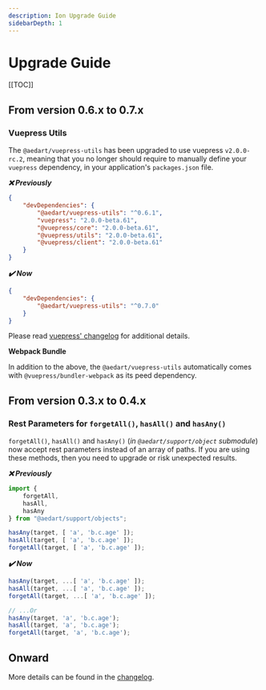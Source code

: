 ```yaml
---
description: Ion Upgrade Guide
sidebarDepth: 1
---
```


# Upgrade Guide

[[TOC]]

## From version 0.6.x to 0.7.x

### Vuepress Utils

The `@aedart/vuepress-utils` has been upgraded to use vuepress `v2.0.0-rc.2`, meaning that you no longer should require to manually define your `vuepress` dependency, in your application's `packages.json` file.

**_:x: Previously_**

```json
{
    "devDependencies": {
        "@aedart/vuepress-utils": "^0.6.1",
        "vuepress": "2.0.0-beta.61",
        "@vuepress/core": "2.0.0-beta.61",
        "@vuepress/utils": "2.0.0-beta.61",
        "@vuepress/client": "2.0.0-beta.61"
    }   
}
```

**_:heavy_check_mark: Now_**

```json
{
    "devDependencies": {
        "@aedart/vuepress-utils": "^0.7.0"
    }   
}
```

Please read [vuepress' changelog](https://github.com/vuepress/core/blob/main/CHANGELOG.md) for additional details.

**Webpack Bundle**

In addition to the above, the `@aedart/vuepress-utils` automatically comes with `@vuepress/bundler-webpack` as its peed dependency.

## From version 0.3.x to 0.4.x

### Rest Parameters for `forgetAll()`, `hasAll()` and `hasAny()`

`forgetAll()`, `hasAll()` and `hasAny()` (_in `@aedart/support/object` submodule_) now accept rest parameters instead of an array of paths.
If you are using these methods, then you need to upgrade or risk unexpected results.

**_:x: Previously_**

```js
import {
    forgetAll,
    hasAll,
    hasAny
} from "@aedart/support/objects";

hasAny(target, [ 'a', 'b.c.age' ]);
hasAll(target, [ 'a', 'b.c.age' ]);
forgetAll(target, [ 'a', 'b.c.age' ]);
```

**_:heavy_check_mark: Now_**

```js
hasAny(target, ...[ 'a', 'b.c.age' ]);
hasAll(target, ...[ 'a', 'b.c.age' ]);
forgetAll(target, ...[ 'a', 'b.c.age' ]);

// ...Or
hasAny(target, 'a', 'b.c.age');
hasAll(target, 'a', 'b.c.age');
forgetAll(target, 'a', 'b.c.age');
```

## Onward

More details can be found in the [changelog](https://github.com/aedart/ion/blob/main/CHANGELOG.md).
